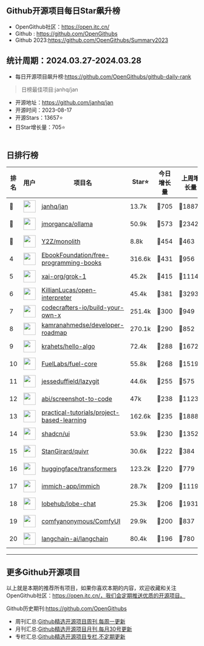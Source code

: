 ## Github开源项目每日Star飙升榜

- OpenGithub社区：https://open.itc.cn/
- Github : https://github.com/OpenGithubs
- Github 2023:https://github.com/OpenGithubs/Summary2023

## 统计周期：2024.03.27-2024.03.28

- 每日开源项目飙升榜:https://github.com/OpenGithubs/github-daily-rank



> 日榜最佳项目:janhq/jan  

- 开源地址：https://github.com/janhq/jan
- 开源时间：2023-08-17
- 开源Stars：13657⭐
- 日Star增长量：705⭐

![]()


## 日排行榜

| 排名        |  用户     |  项目名          | Star⭐          | 今日增长量     | 上周增长量      |  开源时间   |
|------------|------------|---------------|---------------- |--------------|----------------|------------|
| 🥇 | <img src="https://avatars.githubusercontent.com/u/102363196?v=4" alt="" size="32" height="32" width="32" data-view-component="true" class="avatar circle"> | [janhq/jan](https://github.com/janhq/jan)| 13.7k  | 🔺705| 🔺1887 | 2023-08-17 |
| 🥈 | <img src="https://avatars.githubusercontent.com/u/151674099?v=4" alt="" size="32" height="32" width="32" data-view-component="true" class="avatar circle"> | [jmorganca/ollama](https://github.com/jmorganca/ollama)| 50.9k  | 🔺573| 🔺2342 | 2023-06-27 |
| 🥉 | <img src="https://avatars.githubusercontent.com/u/9832387?v=4" alt="" size="32" height="32" width="32" data-view-component="true" class="avatar circle"> | [Y2Z/monolith](https://github.com/Y2Z/monolith)| 8.8k  | 🔺454| 🔺463 | 2017-02-20 |
| 4 | <img src="https://avatars.githubusercontent.com/u/14127308?v=4" alt="" size="32" height="32" width="32" data-view-component="true" class="avatar circle"> | [EbookFoundation/free-programming-books](https://github.com/EbookFoundation/free-programming-books)| 316.6k  | 🔺431| 🔺956 | 2013-10-11 |
| 5 | <img src="https://avatars.githubusercontent.com/u/130314967?v=4" alt="" size="32" height="32" width="32" data-view-component="true" class="avatar circle"> | [xai-org/grok-1](https://github.com/xai-org/grok-1)| 45.2k  | 🔺415| 🔺11142 | 2024-03-17 |
| 6 | <img src="https://avatars.githubusercontent.com/u/163192481?v=4" alt="" size="32" height="32" width="32" data-view-component="true" class="avatar circle"> | [KillianLucas/open-interpreter](https://github.com/KillianLucas/open-interpreter)| 45.4k  | 🔺381| 🔺3293 | 2023-07-14 |
| 7 | <img src="https://avatars.githubusercontent.com/u/58904235?v=4" alt="" size="32" height="32" width="32" data-view-component="true" class="avatar circle"> | [codecrafters-io/build-your-own-x](https://github.com/codecrafters-io/build-your-own-x)| 251.4k  | 🔺300| 🔺949 | 2018-05-09 |
| 8 | <img src="https://avatars.githubusercontent.com/u/4921183?u=d6ed3573fc67b699e0c3bc2c7e1fb82c98c40dec&v=4" alt="" size="32" height="32" width="32" data-view-component="true" class="avatar circle"> | [kamranahmedse/developer-roadmap](https://github.com/kamranahmedse/developer-roadmap)| 270.1k  | 🔺290| 🔺852 | 2017-03-15 |
| 9 | <img src="https://avatars.githubusercontent.com/u/26993056?u=12c6a8ef18768abc773c64a56a56c0fd67241ed2&v=4" alt="" size="32" height="32" width="32" data-view-component="true" class="avatar circle"> | [krahets/hello-algo](https://github.com/krahets/hello-algo)| 72.4k  | 🔺288| 🔺1672 | 2022-11-04 |
| 10 | <img src="https://avatars.githubusercontent.com/u/55993183?v=4" alt="" size="32" height="32" width="32" data-view-component="true" class="avatar circle"> | [FuelLabs/fuel-core](https://github.com/FuelLabs/fuel-core)| 55.8k  | 🔺268| 🔺1519 | 2020-08-28 |
| 11 | <img src="https://avatars.githubusercontent.com/u/8456633?u=1183e9d1442669992861877a4f313b51e3bbd119&v=4" alt="" size="32" height="32" width="32" data-view-component="true" class="avatar circle"> | [jesseduffield/lazygit](https://github.com/jesseduffield/lazygit)| 44.6k  | 🔺255| 🔺575 | 2018-05-19 |
| 12 | <img src="https://avatars.githubusercontent.com/u/23818?u=20a6bb441ca25e49b4d8bdb602c171c5e1a065bf&v=4" alt="" size="32" height="32" width="32" data-view-component="true" class="avatar circle"> | [abi/screenshot-to-code](https://github.com/abi/screenshot-to-code)| 47k  | 🔺238| 🔺1123 | 2023-11-15 |
| 13 | <img src="https://avatars.githubusercontent.com/u/89421154?v=4" alt="" size="32" height="32" width="32" data-view-component="true" class="avatar circle"> | [practical-tutorials/project-based-learning](https://github.com/practical-tutorials/project-based-learning)| 162.6k  | 🔺235| 🔺1888 | 2017-04-12 |
| 14 | <img src="https://avatars.githubusercontent.com/u/139895814?v=4" alt="" size="32" height="32" width="32" data-view-component="true" class="avatar circle"> | [shadcn/ui](https://github.com/shadcn/ui)| 53.9k  | 🔺230| 🔺1352 | 2023-01-04 |
| 15 | <img src="https://avatars.githubusercontent.com/u/159330290?v=4" alt="" size="32" height="32" width="32" data-view-component="true" class="avatar circle"> | [StanGirard/quivr](https://github.com/StanGirard/quivr)| 30.6k  | 🔺222| 🔺384 | 2023-05-13 |
| 16 | <img src="https://avatars.githubusercontent.com/u/25720743?v=4" alt="" size="32" height="32" width="32" data-view-component="true" class="avatar circle"> | [huggingface/transformers](https://github.com/huggingface/transformers)| 123.2k  | 🔺220| 🔺779 | 2018-10-29 |
| 17 | <img src="https://avatars.githubusercontent.com/u/109746326?v=4" alt="" size="32" height="32" width="32" data-view-component="true" class="avatar circle"> | [immich-app/immich](https://github.com/immich-app/immich)| 28.7k  | 🔺209| 🔺1119 | 2022-02-03 |
| 18 | <img src="https://avatars.githubusercontent.com/u/131470832?v=4" alt="" size="32" height="32" width="32" data-view-component="true" class="avatar circle"> | [lobehub/lobe-chat](https://github.com/lobehub/lobe-chat)| 25.3k  | 🔺206| 🔺1931 | 2023-05-21 |
| 19 | <img src="https://avatars.githubusercontent.com/u/121283862?u=00e0967075548ed41bd53ed0eacd34ac42d8cef0&v=4" alt="" size="32" height="32" width="32" data-view-component="true" class="avatar circle"> | [comfyanonymous/ComfyUI](https://github.com/comfyanonymous/ComfyUI)| 29.9k  | 🔺200| 🔺837 | 2023-01-17 |
| 20 | <img src="https://avatars.githubusercontent.com/u/126733545?v=4" alt="" size="32" height="32" width="32" data-view-component="true" class="avatar circle"> | [langchain-ai/langchain](https://github.com/langchain-ai/langchain)| 80.4k  | 🔺196| 🔺780 | 2022-10-17 |

---
## 更多Github开源项目

以上就是本期的推荐所有项目，如果你喜欢本期的内容，欢迎收藏和关注OpenGithub社区：https://open.itc.cn/，我们会定期推送优质的开源项目。

Github历史期刊:https://github.com/OpenGithubs
- 周刊汇总:[Github精选开源项目周刊,每周一更新](https://github.com/OpenGithubs/weekly)
- 月刊汇总:[Github精选开源项目月刊,每月30号更新](https://github.com/OpenGithubs/monthly)
- 专栏汇总:[Github精选开源项目专栏,不定期更新](https://github.com/OpenGithubs/selectedColumn)
